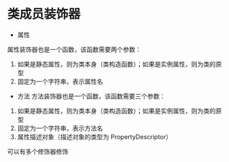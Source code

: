 # 类成员装饰器
- 属性

属性装饰器也是一个函数，该函数需要两个参数：
1. 如果是静态属性，则为类本身（类构造函数）；如果是实例属性，则为类的原型
2. 固定为一个字符串，表示属性名


- 方法
方法装饰器也是一个函数，该函数需要三个参数：
1. 如果是静态属性，则为类本身（类构造函数）；如果是实例属性，则为类的原型
2. 固定为一个字符串，表示方法名
3. 属性描述对象（描述对象的类型为 PropertyDescriptor）

可以有多个修饰器修饰